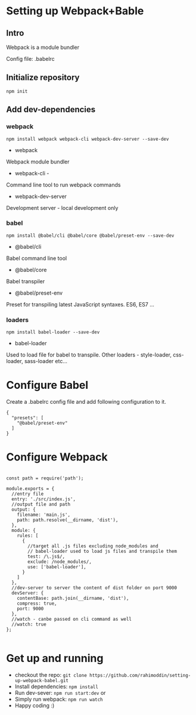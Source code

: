 # Setting up Webpack+Bable

## Intro

Webpack is a module bundler

Config file: .babelrc

## Initialize repository

`npm init`

## Add dev-dependencies

### webpack

`npm install webpack webpack-cli webpack-dev-server --save-dev`

* webpack 

Webpack module bundler

* webpack-cli - 

Command line tool to run webpack commands

* webpack-dev-server

Development server - local development only

### babel

`npm install @babel/cli @babel/core @babel/preset-env --save-dev`

* @babel/cli

Babel command line tool

* @babel/core

Babel transpiler

* @babel/preset-env

Preset for transpiling latest JavaScript syntaxes. ES6, ES7 ...


### loaders

`npm install babel-loader --save-dev`

* babel-loader 

Used to load file for babel to transpile. Other loaders - style-loader, css-loader, sass-loader etc...


# Configure Babel

Create a .babelrc config file and add following configuration to it.

````
{
  "presets": [
    "@babel/preset-env"
  ]
}

````


# Configure Webpack


````

const path = require('path');

module.exports = {
  //entry file
  entry: './src/index.js',
  //output file and path
  output: {
    filename: 'main.js',
    path: path.resolve(__dirname, 'dist'),
  },
  module: {
    rules: [
      {
        //target all .js files excluding node_modules and
        // babel-loader used to load js files and transpile them
        test: /\.js$/,
        exclude: /node_modules/,
        use: ['babel-loader'],
      }
    ]
  },
  //dev-server to server the content of dist folder on port 9000
  devServer: {
    contentBase: path.join(__dirname, 'dist'),
    compress: true,
    port: 9000
  },
  //watch - canbe passed on cli command as well
  //watch: true
};


````


# Get up and running

- checkout the repo: `git clone https://github.com/rahimoddin/setting-up-webpack-babel.git`
- Install dependencies: `npm install`
- Run dev-sever: `npm run start:dev` or
- Simply run webpack: `npm run watch`
- Happy coding :)
